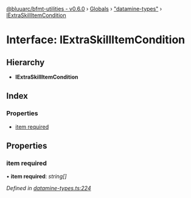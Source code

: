 [@bluuarc/bfmt-utilities - v0.6.0](../README.md) › [Globals](../globals.md) › ["datamine-types"](../modules/_datamine_types_.md) › [IExtraSkillItemCondition](_datamine_types_.iextraskillitemcondition.md)

# Interface: IExtraSkillItemCondition

## Hierarchy

* **IExtraSkillItemCondition**

## Index

### Properties

* [item required](_datamine_types_.iextraskillitemcondition.md#item-required)

## Properties

###  item required

• **item required**: *string[]*

*Defined in [datamine-types.ts:224](https://github.com/BluuArc/bfmt-utilities/blob/master/src/datamine-types.ts#L224)*
